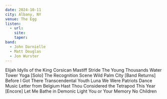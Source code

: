 ```yaml
---
date: 2024-10-11
city: Albany, NY
venue: The Egg
listen:
  - url: 
    site: 
    taper: 
band:
  - John Darnielle
  - Matt Douglas
  - Jon Wurster
---
```

Elijah
Idylls of the King
Corsican Mastiff Stride
The Young Thousands
Water Tower
Yoga
[Solo]
The Recognition Scene
Wild Palm City
[Band Returns]
Before I Got There
Transcendental Youth
Luna
We Were Patriots
Dance Music
Letter from Belgium
Hast Thou Considered the Tetrapod
This Year
[Encore]
Let Me Bathe in Demonic Light
You or Your Memory
No Children
